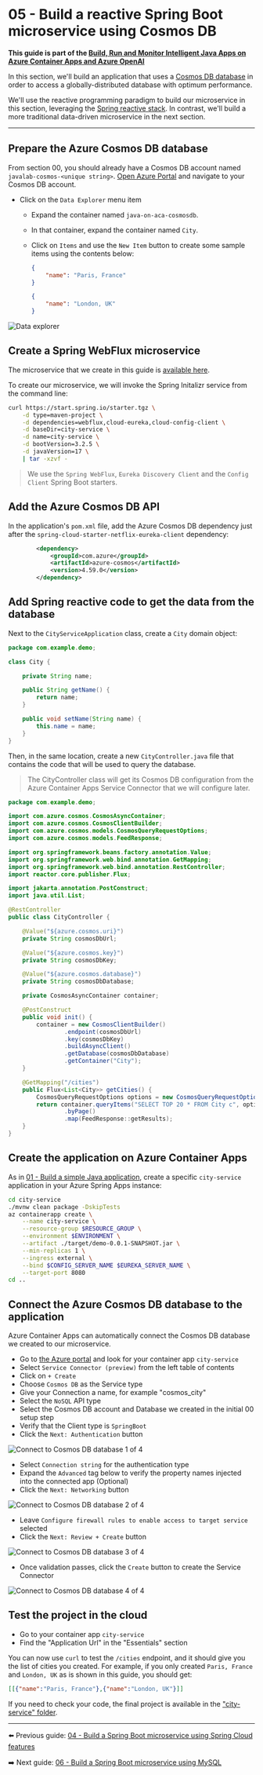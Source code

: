 # 05 - Build a reactive Spring Boot microservice using Cosmos DB

__This guide is part of the [Build, Run and Monitor Intelligent Java Apps on Azure Container Apps and Azure OpenAI](../README.md)__

In this section, we'll build an application that uses a [Cosmos DB database](https://docs.microsoft.com/en-us/azure/cosmos-db) in order to access a globally-distributed database with optimum performance.

We'll use the reactive programming paradigm to build our microservice in this section, leveraging the [Spring reactive stack](https://docs.spring.io/spring/docs/current/spring-framework-reference/web-reactive.html). In contrast, we'll build a more traditional data-driven microservice in the next section.

---

## Prepare the Azure Cosmos DB database

From section 00, you should already have a Cosmos DB account named `javalab-cosmos-<unique string>`. [Open Azure Portal](https://portal.azure.com) and navigate to your Cosmos DB account.

- Click on the `Data Explorer` menu item
  - Expand the container named `java-on-aca-cosmosdb`.
  - In that container, expand the container named `City`.
  - Click on `Items` and use the `New Item` button to create some sample items using the contents below:

    ```json
    {
        "name": "Paris, France"
    }
    ```

    ```json
    {
        "name": "London, UK"
    }
    ```

![Data explorer](media/01-data-explorer.png)

## Create a Spring WebFlux microservice

The microservice that we create in this guide is [available here](city-service/).

To create our microservice, we will invoke the Spring Initalizr service from the command line:

```bash
curl https://start.spring.io/starter.tgz \
    -d type=maven-project \
    -d dependencies=webflux,cloud-eureka,cloud-config-client \
    -d baseDir=city-service \
    -d name=city-service \
    -d bootVersion=3.2.5 \
    -d javaVersion=17 \
    | tar -xzvf -
```

> We use the `Spring WebFlux`, `Eureka Discovery Client` and the `Config Client` Spring Boot starters.

## Add the Azure Cosmos DB API

In the application's `pom.xml` file, add the Azure Cosmos DB dependency just after the `spring-cloud-starter-netflix-eureka-client` dependency:

```xml
        <dependency>
            <groupId>com.azure</groupId>
            <artifactId>azure-cosmos</artifactId>
            <version>4.59.0</version>
        </dependency>
```

## Add Spring reactive code to get the data from the database

Next to the `CityServiceApplication` class, create a `City` domain object:

```java
package com.example.demo;

class City {

    private String name;

    public String getName() {
        return name;
    }

    public void setName(String name) {
        this.name = name;
    }
}
```

Then, in the same location, create a new `CityController.java` file that
contains the code that will be used to query the database.

> The CityController class will get its Cosmos DB configuration from the Azure Container Apps Service Connector that we will configure later.

```java
package com.example.demo;

import com.azure.cosmos.CosmosAsyncContainer;
import com.azure.cosmos.CosmosClientBuilder;
import com.azure.cosmos.models.CosmosQueryRequestOptions;
import com.azure.cosmos.models.FeedResponse;

import org.springframework.beans.factory.annotation.Value;
import org.springframework.web.bind.annotation.GetMapping;
import org.springframework.web.bind.annotation.RestController;
import reactor.core.publisher.Flux;

import jakarta.annotation.PostConstruct;
import java.util.List;

@RestController
public class CityController {

    @Value("${azure.cosmos.uri}")
    private String cosmosDbUrl;

    @Value("${azure.cosmos.key}")
    private String cosmosDbKey;

    @Value("${azure.cosmos.database}")
    private String cosmosDbDatabase;

    private CosmosAsyncContainer container;

    @PostConstruct
    public void init() {
        container = new CosmosClientBuilder()
                .endpoint(cosmosDbUrl)
                .key(cosmosDbKey)
                .buildAsyncClient()
                .getDatabase(cosmosDbDatabase)
                .getContainer("City");
    }

    @GetMapping("/cities")
    public Flux<List<City>> getCities() {
        CosmosQueryRequestOptions options = new CosmosQueryRequestOptions();
        return container.queryItems("SELECT TOP 20 * FROM City c", options, City.class)
                .byPage()
                .map(FeedResponse::getResults);
    }
}
```

## Create the application on Azure Container Apps

As in [01 - Build a simple Java application](../01-build-a-simple-java-application/README.md), create a specific `city-service` application in your Azure Spring Apps instance:

```bash
cd city-service
./mvnw clean package -DskipTests
az containerapp create \
    --name city-service \
    --resource-group $RESOURCE_GROUP \
    --environment $ENVIRONMENT \
    --artifact ./target/demo-0.0.1-SNAPSHOT.jar \
    --min-replicas 1 \
    --ingress external \
    --bind $CONFIG_SERVER_NAME $EUREKA_SERVER_NAME \
    --target-port 8080
cd ..
```

## Connect the Azure Cosmos DB database to the application

Azure Container Apps can automatically connect the Cosmos DB database we created to our microservice.

- Go to [the Azure portal](https://portal.azure.com) and look for your container app `city-service`
- Select `Service Connector (preview)` from the left table of contents
- Click on `+ Create`
- Choose `Cosmos DB` as the Service type
- Give your Connection a name, for example "cosmos_city"
- Select the `NoSQL` API type
- Select the Cosmos DB account and Database we created in the initial 00 setup step
- Verify that the Client type is `SpringBoot`
- Click the `Next: Authentication` button

![Connect to Cosmos DB database 1 of 4](media/02-service-connector-cosmos.png)

- Select `Connection string` for the authentication type
- Expand the `Advanced` tag below to verify the property names injected into the connected app (Optional)
- Click the `Next: Networking` button

![Connect to Cosmos DB database 2 of 4](media/03-service-connector-cosmos.png)

- Leave `Configure firewall rules to enable access to target service` selected
- Click the `Next: Review + Create` button

![Connect to Cosmos DB database 3 of 4](media/04-service-connector-cosmos.png)

- Once validation passes, click the `Create` button to create the Service Connector

![Connect to Cosmos DB database 4 of 4](media/05-service-connector-cosmos.png)

## Test the project in the cloud

- Go to your container app `city-service`
- Find the "Application Url" in the "Essentials" section

You can now use `curl` to test the `/cities` endpoint, and it should give you the list of cities you created. For example, if you only created `Paris, France` and `London, UK` as is shown in this guide, you should get:

```json
[[{"name":"Paris, France"},{"name":"London, UK"}]]
```

If you need to check your code, the final project is available in the ["city-service" folder](city-service/).

---

⬅️ Previous guide: [04 - Build a Spring Boot microservice using Spring Cloud features](../04-build-a-spring-boot-microservice-using-spring-cloud-features/README.md)

➡️ Next guide: [06 - Build a Spring Boot microservice using MySQL](../06-build-a-spring-boot-microservice-using-mysql/README.md)
